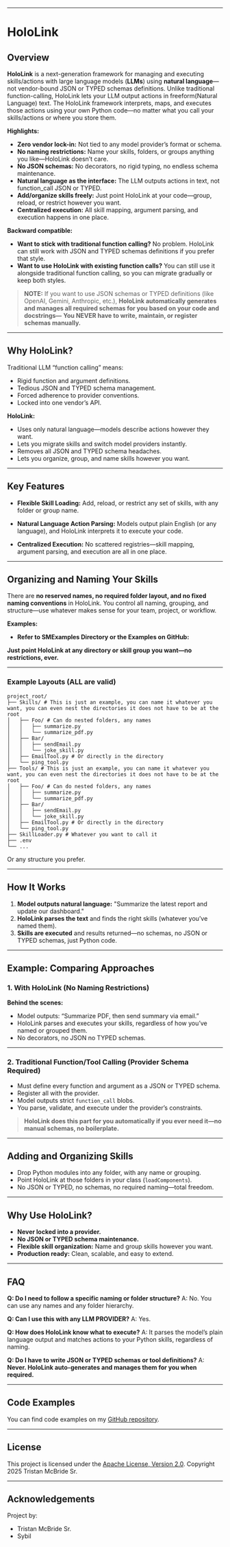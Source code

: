 ﻿
---

# HoloLink

## Overview

**HoloLink** is a next-generation framework for managing and executing skills/actions with large language models (**LLMs**) using **natural language**—not vendor-bound JSON or TYPED schemas definitions.
Unlike traditional function-calling, HoloLink lets your LLM output actions in freeform(Natural Language) text. The HoloLink framework interprets, maps, and executes those actions using your own Python code—no matter what you call your skills/actions or where you store them.

**Highlights:**

* **Zero vendor lock-in:** Not tied to any model provider’s format or schema.
* **No naming restrictions:** Name your skills, folders, or groups anything you like—HoloLink doesn’t care.
* **No JSON schemas:** No decorators, no rigid typing, no endless schema maintenance.
* **Natural language as the interface:** The LLM outputs actions in text, not function\_call JSON or TYPED.
* **Add/organize skills freely:** Just point HoloLink at your code—group, reload, or restrict however you want.
* **Centralized execution:** All skill mapping, argument parsing, and execution happens in one place.

**Backward compatible:**

* **Want to stick with traditional function calling?** No problem. HoloLink can still work with JSON and TYPED schemas definitions if you prefer that style.
* **Want to use HoloLink with existing function calls?** You can still use it alongside traditional function calling, so you can migrate gradually or keep both styles.

> **NOTE:**
> If you want to use JSON schemas or TYPED definitions (like OpenAI, Gemini, Anthropic, etc.),
> **HoloLink automatically generates and manages all required schemas for you based on your code and docstrings—**
> **You NEVER have to write, maintain, or register schemas manually.**

---

## Why HoloLink?

Traditional LLM “function calling” means:

* Rigid function and argument definitions.
* Tedious JSON and TYPED schema management.
* Forced adherence to provider conventions.
* Locked into one vendor’s API.

**HoloLink:**

* Uses only natural language—models describe actions however they want.
* Lets you migrate skills and switch model providers instantly.
* Removes all JSON and TYPED schema headaches.
* Lets you organize, group, and name skills however you want.

---

## Key Features

* **Flexible Skill Loading:**
  Add, reload, or restrict any set of skills, with any folder or group name.

* **Natural Language Action Parsing:**
  Models output plain English (or any language), and HoloLink interprets it to execute your code.

* **Centralized Execution:**
  No scattered registries—skill mapping, argument parsing, and execution are all in one place.

---

## Organizing and Naming Your Skills

There are **no reserved names, no required folder layout, and no fixed naming conventions** in HoloLink.
You control all naming, grouping, and structure—use whatever makes sense for your team, project, or workflow.

**Examples:**

* **Refer to SMExamples Directory or the Examples on GitHub:**

**Just point HoloLink at any directory or skill group you want—no restrictions, ever.**

---

### Example Layouts (ALL are valid)

```
project_root/
├── Skills/ # This is just an example, you can name it whatever you want, you can even nest the directories it does not have to be at the root
│   ├── Foo/ # Can do nested folders, any names
│   │   ├── summarize.py
│   │   └── summarize_pdf.py
│   ├── Bar/
│   │   ├── sendEmail.py
│   │   └── joke_skill.py
│   ├── EmailTool.py # Or directly in the directory
│   └── ping_tool.py
├── Tools/ # This is just an example, you can name it whatever you want, you can even nest the directories it does not have to be at the root
│   ├── Foo/ # Can do nested folders, any names
│   │   ├── summarize.py
│   │   └── summarize_pdf.py
│   ├── Bar/
│   │   ├── sendEmail.py
│   │   └── joke_skill.py
│   ├── EmailTool.py # Or directly in the directory
│   └── ping_tool.py
├── SkillLoader.py # Whatever you want to call it
├── .env
└── ...

```

Or any structure you prefer.

---

## How It Works

1. **Model outputs natural language:**
   "Summarize the latest report and update our dashboard."
2. **HoloLink parses the text** and finds the right skills (whatever you’ve named them).
3. **Skills are executed** and results returned—no schemas, no JSON or TYPED schemas, just Python code.

---

## Example: Comparing Approaches

### 1. With HoloLink (No Naming Restrictions)

**Behind the scenes:**

* Model outputs: “Summarize PDF, then send summary via email.”
* HoloLink parses and executes your skills, regardless of how you’ve named or grouped them.
* No decorators, no JSON no TYPED schemas.

---

### 2. Traditional Function/Tool Calling (Provider Schema Required)

* Must define every function and argument as a JSON or TYPED schema.
* Register all with the provider.
* Model outputs strict `function_call` blobs.
* You parse, validate, and execute under the provider’s constraints.

> **HoloLink does this part for you automatically if you ever need it—no manual schemas, no boilerplate.**

---

## Adding and Organizing Skills

* Drop Python modules into any folder, with any name or grouping.
* Point HoloLink at those folders in your class (`loadComponents`).
* No JSON or TYPED, no schemas, no required naming—total freedom.

---

## Why Use HoloLink?

* **Never locked into a provider.**
* **No JSON or TYPED schema maintenance.**
* **Flexible skill organization:** Name and group skills however you want.
* **Production ready:** Clean, scalable, and easy to extend.

---

## FAQ

**Q: Do I need to follow a specific naming or folder structure?**
A: No. You can use any names and any folder hierarchy.

**Q: Can I use this with any LLM PROVIDER?**
A: Yes.

**Q: How does HoloLink know what to execute?**
A: It parses the model’s plain language output and matches actions to your Python skills, regardless of naming.

**Q: Do I have to write JSON or TYPED schemas or tool definitions?**
A: **Never. HoloLink auto-generates and manages them for you when required.**

---

## Code Examples

You can find code examples on my [GitHub repository](https://github.com/TristanMcBrideSr/TechBook).

---

## License

This project is licensed under the [Apache License, Version 2.0](LICENSE).
Copyright 2025 Tristan McBride Sr.

---

## Acknowledgements

Project by:
- Tristan McBride Sr.
- Sybil
